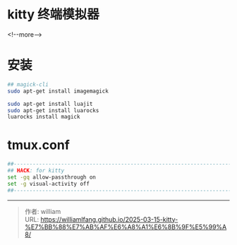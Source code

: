 # kitty 终端模拟器




&lt;!--more--&gt;

# 安装

```bash
## magick-cli
sudo apt-get install imagemagick

sudo apt-get install luajit
sudo apt-get install luarocks
luarocks install magick
```

# tmux.conf

```bash
##-----------------------------------------------------------------------------
## HACK: for kitty
set -gq allow-passthrough on
set -g visual-activity off
##-----------------------------------------------------------------------------
```


---

> 作者: william  
> URL: https://williamlfang.github.io/2025-03-15-kitty-%E7%BB%88%E7%AB%AF%E6%A8%A1%E6%8B%9F%E5%99%A8/  


